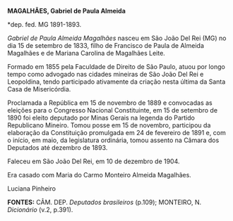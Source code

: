**MAGALHÃES, Gabriel de Paula Almeida**

\*dep. fed. MG 1891-1893.

*Gabriel de Paula Almeida Magalhães* nasceu em São João Del Rei (MG) no
dia 15 de setembro de 1833, filho de Francisco de Paula de Almeida
Magalhães e de Mariana Carolina de Magalhães Leite.

Formado em 1855 pela Faculdade de Direito de São Paulo, atuou por longo
tempo como advogado nas cidades mineiras de São João Del Rei e
Leopoldina, tendo participado ativamente da criação nesta última da
Santa Casa de Misericórdia.

Proclamada a República em 15 de novembro de 1889 e convocadas as
eleições para o Congresso Nacional Constituinte, em 15 de setembro de
1890 foi eleito deputado por Minas Gerais na legenda do Partido
Republicano Mineiro. Tomou posse em 15 de novembro, participou da
elaboração da Constituição promulgada em 24 de fevereiro de 1891 e, com
o início, em maio, da legislatura ordinária, tomou assento na Câmara dos
Deputados até dezembro de 1893.

Faleceu em São João Del Rei, em 10 de dezembro de 1904.

Era casado com Maria do Carmo Monteiro Almeida Magalhães.

Luciana Pinheiro

**FONTES:** CÂM. DEP. *Deputados brasileiros* (p.109); MONTEIRO, N.
*Dicionário* (v.2, p.391).
